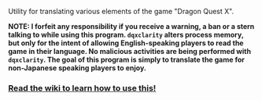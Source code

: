 Utility for translating various elements of the game "Dragon Quest X".

**NOTE: I forfeit any responsibility if you receive a warning, a ban or a stern talking to while using this program. `dqxclarity` alters process memory, but only for the intent of allowing English-speaking players to read the game in their language. No malicious activities are being performed with `dqxclarity`. The goal of this program is simply to translate the game for non-Japanese speaking players to enjoy.**

### [Read the wiki to learn how to use this!](https://github.com/dqxtranslationproject/dqxclarity/wiki)
